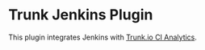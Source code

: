 # Trunk Jenkins Plugin

This plugin integrates Jenkins with [Trunk.io CI Analytics](https://trunk.io/).
